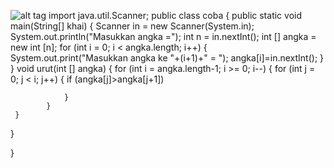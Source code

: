 ![alt tag](http://7-themes.com/data_images/out/42/6913762-juventus-wallpaper.jpg)
import java.util.Scanner;
public class coba 
{
   public static void main(String[] khai)
   {
         Scanner in = new Scanner(System.in);
        System.out.println("Masukkan angka =");
        int n = in.nextInt();
        int [] angka = new int [n];
         for (int i = 0; i < angka.length; i++) {
            System.out.print("Masukkan angka ke "+(i+1)+" = ");
            angka[i]=in.nextInt();
     }
   }
    void urut(int [] angka)
    {
            for (int i = angka.length-1; i >= 0; i--)
            {
                for (int j = 0; j < i; j++) 
                {
                    if (angka[j]>angka[j+1])
                        
                }
            }
     }
   }
        
}
